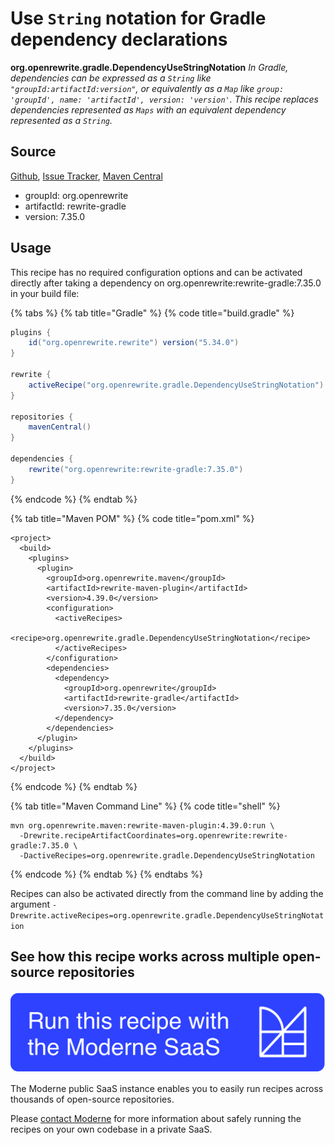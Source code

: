# Use `String` notation for Gradle dependency declarations

**org.openrewrite.gradle.DependencyUseStringNotation**
_In Gradle, dependencies can be expressed as a `String` like `"groupId:artifactId:version"`, or equivalently as a `Map` like `group: 'groupId', name: 'artifactId', version: 'version'`. This recipe replaces dependencies represented as `Maps` with an equivalent dependency represented as a `String`._

## Source

[Github](https://github.com/openrewrite/rewrite/tree/main/rewrite-gradle), [Issue Tracker](https://github.com/openrewrite/rewrite/issues), [Maven Central](https://search.maven.org/artifact/org.openrewrite/rewrite-gradle/7.35.0/jar)

* groupId: org.openrewrite
* artifactId: rewrite-gradle
* version: 7.35.0


## Usage

This recipe has no required configuration options and can be activated directly after taking a dependency on org.openrewrite:rewrite-gradle:7.35.0 in your build file:

{% tabs %}
{% tab title="Gradle" %}
{% code title="build.gradle" %}
```groovy
plugins {
    id("org.openrewrite.rewrite") version("5.34.0")
}

rewrite {
    activeRecipe("org.openrewrite.gradle.DependencyUseStringNotation")
}

repositories {
    mavenCentral()
}

dependencies {
    rewrite("org.openrewrite:rewrite-gradle:7.35.0")
}
```
{% endcode %}
{% endtab %}

{% tab title="Maven POM" %}
{% code title="pom.xml" %}
```markup
<project>
  <build>
    <plugins>
      <plugin>
        <groupId>org.openrewrite.maven</groupId>
        <artifactId>rewrite-maven-plugin</artifactId>
        <version>4.39.0</version>
        <configuration>
          <activeRecipes>
            <recipe>org.openrewrite.gradle.DependencyUseStringNotation</recipe>
          </activeRecipes>
        </configuration>
        <dependencies>
          <dependency>
            <groupId>org.openrewrite</groupId>
            <artifactId>rewrite-gradle</artifactId>
            <version>7.35.0</version>
          </dependency>
        </dependencies>
      </plugin>
    </plugins>
  </build>
</project>
```
{% endcode %}
{% endtab %}

{% tab title="Maven Command Line" %}
{% code title="shell" %}
```shell
mvn org.openrewrite.maven:rewrite-maven-plugin:4.39.0:run \
  -Drewrite.recipeArtifactCoordinates=org.openrewrite:rewrite-gradle:7.35.0 \
  -DactiveRecipes=org.openrewrite.gradle.DependencyUseStringNotation
```
{% endcode %}
{% endtab %}
{% endtabs %}

Recipes can also be activated directly from the command line by adding the argument `-Drewrite.activeRecipes=org.openrewrite.gradle.DependencyUseStringNotation`

## See how this recipe works across multiple open-source repositories

[![Moderne Link Image](/.gitbook/assets/ModerneRecipeButton.png)](https://public.moderne.io/recipes/org.openrewrite.gradle.DependencyUseStringNotation)

The Moderne public SaaS instance enables you to easily run recipes across thousands of open-source repositories.

Please [contact Moderne](https://moderne.io/product) for more information about safely running the recipes on your own codebase in a private SaaS.
